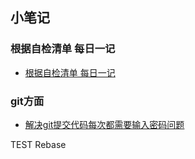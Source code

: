 ## 小笔记

### 根据自检清单 每日一记
-  [根据自检清单 每日一记](selfChecking/selfChecking.md)
 
### git方面
-  [解决git提交代码每次都需要输入密码问题](gitNotes/generateCertificate.md)


TEST Rebase